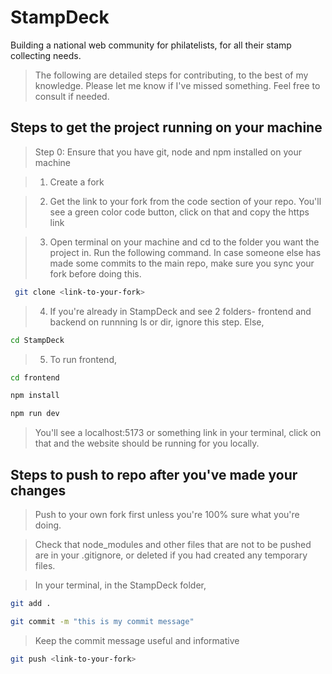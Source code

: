 # StampDeck

Building a national web community for philatelists, for all their stamp collecting needs.

> The following are detailed steps for contributing, to the best of my knowledge. Please let me know if I've missed something. Feel free to consult if needed.

## Steps to get the project running on your machine

> Step 0: Ensure that you have git, node and npm installed on your machine

> 1. Create a fork

> 2. Get the link to your fork from the code section of your repo. You'll see a green color code button, click on that and copy the https link

> 3. Open terminal on your machine and cd to the folder you want the project in. Run the following command. In case someone else has made some commits to the main repo, make sure you sync your fork before doing this.

```sh
 git clone <link-to-your-fork> 
```

> 4. If you're already in StampDeck and see 2 folders- frontend and backend on runnning ls or dir, ignore this step. Else, 

```sh
cd StampDeck
```

> 5. To run frontend, 

```sh
cd frontend

npm install

npm run dev 
```

> You'll see a localhost:5173 or something link in your terminal, click on that and the website should be running for you locally.

## Steps to push to repo after you've made your changes

> Push to your own fork first unless you're 100% sure what you're doing.

> Check that node_modules and other files that are not to be pushed are in your .gitignore, or deleted if you had created any temporary files.

> In your terminal, in the StampDeck folder, 

```sh
git add .

git commit -m "this is my commit message"
```

> Keep the commit message useful and informative

```sh
git push <link-to-your-fork>
```


